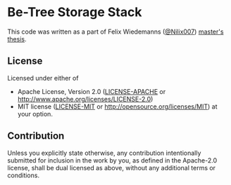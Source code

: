 # Be-Tree Storage Stack

This code was written as a part of Felix Wiedemanns ([@Nilix007](https://github.com/Nilix007)) [master's thesis](https://wr.informatik.uni-hamburg.de/_media/research:theses:felix_wiedemann_modern_storage_stack_with_key_value_store_interface_and_snapshots_based_on_copy_on_write_b%CE%B5_trees.pdf).

## License

Licensed under either of

 * Apache License, Version 2.0
    ([LICENSE-APACHE](LICENSE-APACHE) or http://www.apache.org/licenses/LICENSE-2.0)
 * MIT license
    ([LICENSE-MIT](LICENSE-MIT) or http://opensource.org/licenses/MIT)
    at your option.

## Contribution

Unless you explicitly state otherwise, any contribution intentionally submitted
for inclusion in the work by you, as defined in the Apache-2.0 license, shall
be dual licensed as above, without any additional terms or conditions.
